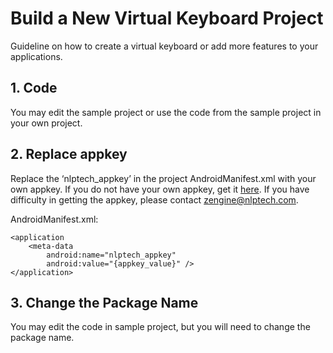 # Build a New Virtual Keyboard Project 

Guideline on how to create a virtual keyboard or add more features to your applications. 

## 1. Code

You may edit the sample project or use the code from the sample project in your own project. 

## 2. Replace appkey

Replace the ‘nlptech_appkey’ in the project AndroidManifest.xml with your own appkey. If you do not have your own appkey, get it [here](http://zengine.nlptech.com/register). If you have difficulty in getting the appkey, please contact zengine@nlptech.com. 

AndroidManifest.xml:
    
```
<application
    <meta-data
        android:name="nlptech_appkey"
        android:value="{appkey_value}" />
</application>
```


## 3. Change the Package Name

You may edit the code in sample project, but you will need to change the package name. 
